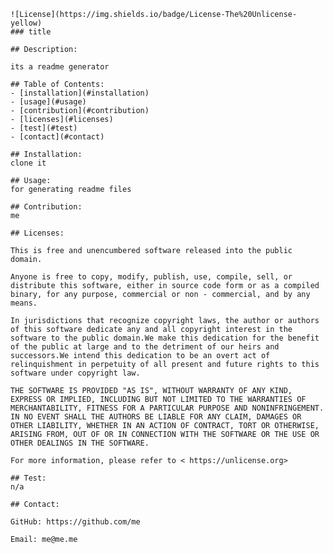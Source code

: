 
    ![License](https://img.shields.io/badge/License-The%20Unlicense-yellow)
    ### title

    ## Description:
    
    its a readme generator
    
    ## Table of Contents:
    - [installation](#installation)
    - [usage](#usage)
    - [contribution](#contribution)
    - [licenses](#licenses)
    - [test](#test)
    - [contact](#contact)
    
    ## Installation:
    clone it

    ## Usage:
    for generating readme files

    ## Contribution:
    me

    ## Licenses:
    
    This is free and unencumbered software released into the public domain.

    Anyone is free to copy, modify, publish, use, compile, sell, or
    distribute this software, either in source code form or as a compiled
    binary, for any purpose, commercial or non - commercial, and by any
    means.

    In jurisdictions that recognize copyright laws, the author or authors
    of this software dedicate any and all copyright interest in the
    software to the public domain.We make this dedication for the benefit
    of the public at large and to the detriment of our heirs and
    successors.We intend this dedication to be an overt act of
    relinquishment in perpetuity of all present and future rights to this
    software under copyright law.

    THE SOFTWARE IS PROVIDED "AS IS", WITHOUT WARRANTY OF ANY KIND,
    EXPRESS OR IMPLIED, INCLUDING BUT NOT LIMITED TO THE WARRANTIES OF
    MERCHANTABILITY, FITNESS FOR A PARTICULAR PURPOSE AND NONINFRINGEMENT.
    IN NO EVENT SHALL THE AUTHORS BE LIABLE FOR ANY CLAIM, DAMAGES OR
    OTHER LIABILITY, WHETHER IN AN ACTION OF CONTRACT, TORT OR OTHERWISE,
    ARISING FROM, OUT OF OR IN CONNECTION WITH THE SOFTWARE OR THE USE OR
    OTHER DEALINGS IN THE SOFTWARE.

    For more information, please refer to < https://unlicense.org>

    ## Test:
    n/a

    ## Contact:
    
    GitHub: https://github.com/me

    Email: me@me.me
    


  